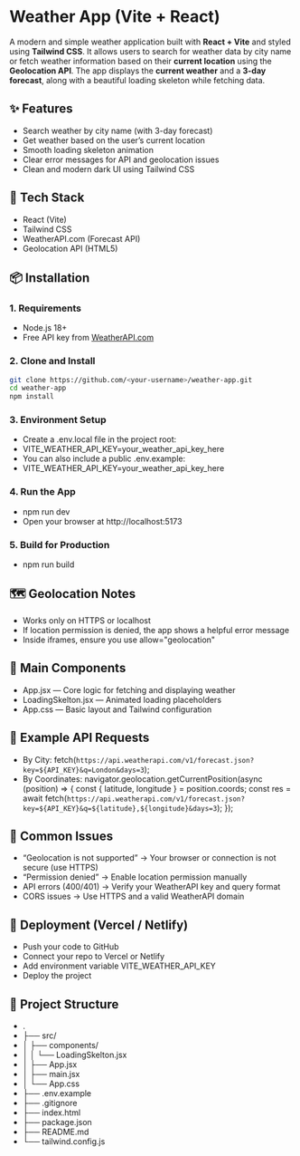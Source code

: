 # Weather App (Vite + React)

A modern and simple weather application built with **React + Vite** and styled using **Tailwind CSS**. It allows users to search for weather data by city name or fetch weather information based on their **current location** using the **Geolocation API**. The app displays the **current weather** and a **3-day forecast**, along with a beautiful loading skeleton while fetching data.

## ✨ Features
- Search weather by city name (with 3-day forecast)
- Get weather based on the user’s current location
- Smooth loading skeleton animation
- Clear error messages for API and geolocation issues
- Clean and modern dark UI using Tailwind CSS

## 🧰 Tech Stack
- React (Vite)
- Tailwind CSS
- WeatherAPI.com (Forecast API)
- Geolocation API (HTML5)

## 📦 Installation

### 1. Requirements
- Node.js 18+
- Free API key from [WeatherAPI.com](https://www.weatherapi.com/)

### 2. Clone and Install
```bash
git clone https://github.com/<your-username>/weather-app.git
cd weather-app
npm install
```
### 3. Environment Setup
- Create a .env.local file in the project root:
- VITE_WEATHER_API_KEY=your_weather_api_key_here
- You can also include a public .env.example:
- VITE_WEATHER_API_KEY=your_weather_api_key_here

### 4. Run the App
- npm run dev
- Open your browser at http://localhost:5173

### 5. Build for Production
- npm run build

## 🗺️ Geolocation Notes
- Works only on HTTPS or localhost
- If location permission is denied, the app shows a helpful error message
- Inside iframes, ensure you use allow="geolocation"

## 🧩 Main Components
- App.jsx — Core logic for fetching and displaying weather
- LoadingSkelton.jsx — Animated loading placeholders
- App.css — Basic layout and Tailwind configuration

## 🧪 Example API Requests
- By City:
fetch(`https://api.weatherapi.com/v1/forecast.json?key=${API_KEY}&q=London&days=3`);
- By Coordinates:
navigator.geolocation.getCurrentPosition(async (position) => {
  const { latitude, longitude } = position.coords;
  const res = await fetch(`https://api.weatherapi.com/v1/forecast.json?key=${API_KEY}&q=${latitude},${longitude}&days=3`);
});

## 🐞 Common Issues
- “Geolocation is not supported” → Your browser or connection is not secure (use HTTPS)
- “Permission denied” → Enable location permission manually
- API errors (400/401) → Verify your WeatherAPI key and query format
- CORS issues → Use HTTPS and a valid WeatherAPI domain

## 🚀 Deployment (Vercel / Netlify)
- Push your code to GitHub
- Connect your repo to Vercel or Netlify
- Add environment variable VITE_WEATHER_API_KEY
- Deploy the project

## 📁 Project Structure
- .
- ├── src/
- │   ├── components/
- │   │   └── LoadingSkelton.jsx
- │   ├── App.jsx
- │   ├── main.jsx
- │   └── App.css
- ├── .env.example
- ├── .gitignore
- ├── index.html
- ├── package.json
- ├── README.md
- └── tailwind.config.js

